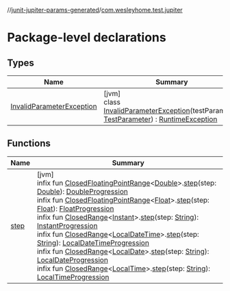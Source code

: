 //[junit-jupiter-params-generated](../../index.md)/[com.wesleyhome.test.jupiter](index.md)

# Package-level declarations

## Types

| Name | Summary |
|---|---|
| [InvalidParameterException](-invalid-parameter-exception/index.md) | [jvm]<br>class [InvalidParameterException](-invalid-parameter-exception/index.md)(testParameter: [TestParameter](../com.wesleyhome.test.jupiter.provider/-test-parameter/index.md)) : [RuntimeException](https://docs.oracle.com/javase/8/docs/api/java/lang/RuntimeException.html) |

## Functions

| Name | Summary |
|---|---|
| [step](step.md) | [jvm]<br>infix fun [ClosedFloatingPointRange](https://kotlinlang.org/api/latest/jvm/stdlib/kotlin.ranges/-closed-floating-point-range/index.html)&lt;[Double](https://kotlinlang.org/api/latest/jvm/stdlib/kotlin/-double/index.html)&gt;.[step](step.md)(step: [Double](https://kotlinlang.org/api/latest/jvm/stdlib/kotlin/-double/index.html)): [DoubleProgression](../com.wesleyhome.test.jupiter.provider.number/-double-progression/index.md)<br>infix fun [ClosedFloatingPointRange](https://kotlinlang.org/api/latest/jvm/stdlib/kotlin.ranges/-closed-floating-point-range/index.html)&lt;[Float](https://kotlinlang.org/api/latest/jvm/stdlib/kotlin/-float/index.html)&gt;.[step](step.md)(step: [Float](https://kotlinlang.org/api/latest/jvm/stdlib/kotlin/-float/index.html)): [FloatProgression](../com.wesleyhome.test.jupiter.provider.number/-float-progression/index.md)<br>infix fun [ClosedRange](https://kotlinlang.org/api/latest/jvm/stdlib/kotlin.ranges/-closed-range/index.html)&lt;[Instant](https://docs.oracle.com/javase/8/docs/api/java/time/Instant.html)&gt;.[step](step.md)(step: [String](https://kotlinlang.org/api/latest/jvm/stdlib/kotlin/-string/index.html)): [InstantProgression](../com.wesleyhome.test.jupiter.provider/-instant-progression/index.md)<br>infix fun [ClosedRange](https://kotlinlang.org/api/latest/jvm/stdlib/kotlin.ranges/-closed-range/index.html)&lt;[LocalDateTime](https://docs.oracle.com/javase/8/docs/api/java/time/LocalDateTime.html)&gt;.[step](step.md)(step: [String](https://kotlinlang.org/api/latest/jvm/stdlib/kotlin/-string/index.html)): [LocalDateTimeProgression](../com.wesleyhome.test.jupiter.provider/-local-date-time-progression/index.md)<br>infix fun [ClosedRange](https://kotlinlang.org/api/latest/jvm/stdlib/kotlin.ranges/-closed-range/index.html)&lt;[LocalDate](https://docs.oracle.com/javase/8/docs/api/java/time/LocalDate.html)&gt;.[step](step.md)(step: [String](https://kotlinlang.org/api/latest/jvm/stdlib/kotlin/-string/index.html)): [LocalDateProgression](../com.wesleyhome.test.jupiter.provider/-local-date-progression/index.md)<br>infix fun [ClosedRange](https://kotlinlang.org/api/latest/jvm/stdlib/kotlin.ranges/-closed-range/index.html)&lt;[LocalTime](https://docs.oracle.com/javase/8/docs/api/java/time/LocalTime.html)&gt;.[step](step.md)(step: [String](https://kotlinlang.org/api/latest/jvm/stdlib/kotlin/-string/index.html)): [LocalTimeProgression](../com.wesleyhome.test.jupiter.provider/-local-time-progression/index.md) |
